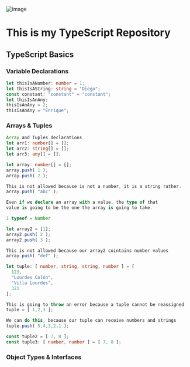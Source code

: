 ![image](https://user-images.githubusercontent.com/83614613/122253473-7002b880-ce89-11eb-8a39-0a3b3c594611.png)
# This is my TypeScript Repository

## TypeScript Basics
### Variable Declarations
```ts
let thisIsANumber: number = 1;
let thisIsAString: string = "Diego";
const constant: "constant" = "constant";
let thisIsAnAny;
thisIsAnAny = 2;
thisIsAnAny = "Enrique";
```
### Arrays & Tuples
```ts
Array and Tuples declarations
let arr1: number[] = [];
let arr2: string[] = [];
let arr3: any[] = [];

let array: number[] = [];
array.push( 1 );
array.push( 2 );

This is not allowed because is not a number, it is a string rather.
array.push( "abc" );

Even if we declare an array with a value, the type of that 
value is going to be the one the array is going to take.

1 typeof = Number

let array2 = [1];
array2.push( 2 );
array2.push( 3 );

This is not allowed because our array2 cointains number values
array.push( "def" );

let tuple: [ number, string, string, number ] = [
  123,
  "Lourdes Colón",
  "Villa Lourdes",
  321
];

This is going to throw an error because a tuple cannot be reassigned
tuple = [ 1,2,3 ];

We can do this, because our tuple can receive numbers and strings
tuple.push( 5,4,3,2,1 );

const tuple2 = [ 7, 8 ];
const tuple3: [ number, number ] = [ 7, 8 ];
```
### Object Types & Interfaces
                                                                          
